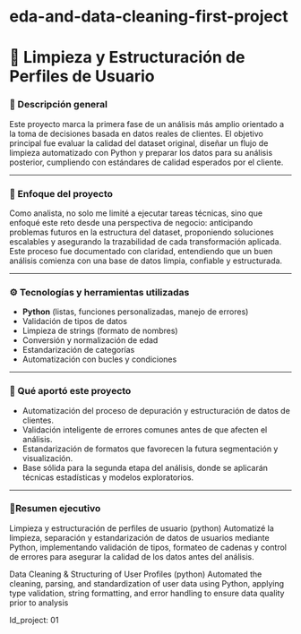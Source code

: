 # eda-and-data-cleaning-first-project
# 🧹 Limpieza y Estructuración de Perfiles de Usuario

### 📌 Descripción general

Este proyecto marca la primera fase de un análisis más amplio orientado a la toma de decisiones basada en datos reales de clientes. El objetivo principal fue evaluar la calidad del dataset original, diseñar un flujo de limpieza automatizado con Python y preparar los datos para su análisis posterior, cumpliendo con estándares de calidad esperados por el cliente.

---

### 🎯 Enfoque del proyecto

Como analista, no solo me limité a ejecutar tareas técnicas, sino que enfoqué este reto desde una perspectiva de negocio: anticipando problemas futuros en la estructura del dataset, proponiendo soluciones escalables y asegurando la trazabilidad de cada transformación aplicada. Este proceso fue documentado con claridad, entendiendo que un buen análisis comienza con una base de datos limpia, confiable y estructurada.

---

### ⚙️ Tecnologías y herramientas utilizadas

- **Python** (listas, funciones personalizadas, manejo de errores)
- Validación de tipos de datos
- Limpieza de strings (formato de nombres)
- Conversión y normalización de edad
- Estandarización de categorías
- Automatización con bucles y condiciones

---

### 🧠 Qué aportó este proyecto

- Automatización del proceso de depuración y estructuración de datos de clientes.
- Validación inteligente de errores comunes antes de que afecten el análisis.
- Estandarización de formatos que favorecen la futura segmentación y visualización.
- Base sólida para la segunda etapa del análisis, donde se aplicarán técnicas estadísticas y modelos exploratorios.

---

### 📂Resumen ejecutivo

Limpieza y estructuración de perfiles de usuario (python) Automatizé la limpieza, separación y estandarización de datos de usuarios mediante Python, implementando validación de tipos, formateo de cadenas y control de errores para asegurar la calidad de los datos antes del análisis.

Data Cleaning & Structuring of User Profiles (python) Automated the cleaning, parsing, and standardization of user data using Python, applying type validation, string formatting, and error handling to ensure data quality prior to analysis


Id_project: 01
